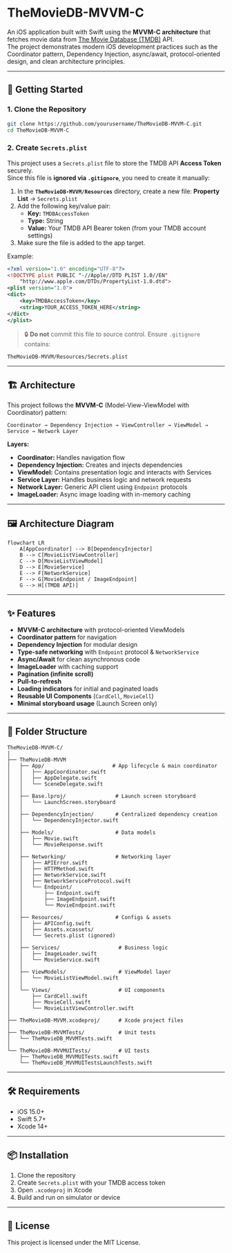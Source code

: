# TheMovieDB-MVVM-C

An iOS application built with Swift using the **MVVM-C architecture** that fetches movie data from [The Movie Database (TMDB)](https://www.themoviedb.org/) API.  
The project demonstrates modern iOS development practices such as the Coordinator pattern, Dependency Injection, async/await, protocol-oriented design, and clean architecture principles.

---

## 🚀 Getting Started

### 1. Clone the Repository
```bash
git clone https://github.com/yourusername/TheMovieDB-MVVM-C.git
cd TheMovieDB-MVVM-C
```

### 2. Create `Secrets.plist`
This project uses a `Secrets.plist` file to store the TMDB API **Access Token** securely.  
Since this file is **ignored via `.gitignore`**, you need to create it manually:

1. In the **`TheMovieDB-MVVM/Resources`** directory, create a new file: **Property List** → `Secrets.plist`
2. Add the following key/value pair:
    - **Key:** `TMDBAccessToken`  
    - **Type:** String  
    - **Value:** Your TMDB API Bearer token (from your TMDB account settings)
3. Make sure the file is added to the app target.

Example:
```xml
<?xml version="1.0" encoding="UTF-8"?>
<!DOCTYPE plist PUBLIC "-//Apple//DTD PLIST 1.0//EN" 
    "http://www.apple.com/DTDs/PropertyList-1.0.dtd">
<plist version="1.0">
<dict>
    <key>TMDBAccessToken</key>
    <string>YOUR_ACCESS_TOKEN_HERE</string>
</dict>
</plist>
```

> 🔒 **Do not** commit this file to source control. Ensure `.gitignore` contains:
```
TheMovieDB-MVVM/Resources/Secrets.plist
```

---

## 🏗 Architecture

This project follows the **MVVM-C** (Model-View-ViewModel with Coordinator) pattern:

```
Coordinator → Dependency Injection → ViewController → ViewModel → Service → Network Layer
```

**Layers:**
- **Coordinator:** Handles navigation flow
- **Dependency Injection:** Creates and injects dependencies
- **ViewModel:** Contains presentation logic and interacts with Services
- **Service Layer:** Handles business logic and network requests
- **Network Layer:** Generic API client using `Endpoint` protocols
- **ImageLoader:** Async image loading with in-memory caching

---

## 🖼 Architecture Diagram

```mermaid
flowchart LR
    A[AppCoordinator] --> B[DependencyInjector]
    B --> C[MovieListViewController]
    C --> D[MovieListViewModel]
    D --> E[MovieService]
    E --> F[NetworkService]
    F --> G[MovieEndpoint / ImageEndpoint]
    G --> H[(TMDB API)]
```

---

## ✨ Features

- **MVVM-C architecture** with protocol-oriented ViewModels
- **Coordinator pattern** for navigation
- **Dependency Injection** for modular design
- **Type-safe networking** with `Endpoint` protocol & `NetworkService`
- **Async/Await** for clean asynchronous code
- **ImageLoader** with caching support
- **Pagination (infinite scroll)**
- **Pull-to-refresh**
- **Loading indicators** for initial and paginated loads
- **Reusable UI Components** (`CardCell`, `MovieCell`)
- **Minimal storyboard usage** (Launch Screen only)

---

## 📂 Folder Structure

```
TheMovieDB-MVVM-C/
│
├── TheMovieDB-MVVM
│   ├── App/                      # App lifecycle & main coordinator
│   │   ├── AppCoordinator.swift
│   │   ├── AppDelegate.swift
│   │   └── SceneDelegate.swift
│   │
│   ├── Base.lproj/                # Launch screen storyboard
│   │   └── LaunchScreen.storyboard
│   │
│   ├── DependencyInjection/       # Centralized dependency creation
│   │   └── DependencyInjector.swift
│   │
│   ├── Models/                    # Data models
│   │   ├── Movie.swift
│   │   └── MovieResponse.swift
│   │
│   ├── Networking/                # Networking layer
│   │   ├── APIError.swift
│   │   ├── HTTPMethod.swift
│   │   ├── NetworkService.swift
│   │   ├── NetworkServiceProtocol.swift
│   │   └── Endpoint/
│   │       ├── Endpoint.swift
│   │       ├── ImageEndpoint.swift
│   │       └── MovieEndpoint.swift
│   │
│   ├── Resources/                 # Configs & assets
│   │   ├── APIConfig.swift
│   │   ├── Assets.xcassets/
│   │   └── Secrets.plist (ignored)
│   │
│   ├── Services/                   # Business logic
│   │   ├── ImageLoader.swift
│   │   └── MovieService.swift
│   │
│   ├── ViewModels/                 # ViewModel layer
│   │   └── MovieListViewModel.swift
│   │
│   └── Views/                      # UI components
│       ├── CardCell.swift
│       ├── MovieCell.swift
│       └── MovieListViewController.swift
│
├── TheMovieDB-MVVM.xcodeproj/      # Xcode project files
│
├── TheMovieDB-MVVMTests/           # Unit tests
│   └── TheMovieDB_MVVMTests.swift
│
└── TheMovieDB-MVVMUITests/         # UI tests
    ├── TheMovieDB_MVVMUITests.swift
    └── TheMovieDB_MVVMUITestsLaunchTests.swift
```

---

## 🛠 Requirements

- iOS 15.0+
- Swift 5.7+
- Xcode 14+

---

## 📦 Installation

1. Clone the repository
2. Create `Secrets.plist` with your TMDB access token
3. Open `.xcodeproj` in Xcode
4. Build and run on simulator or device

---

## 📜 License

This project is licensed under the MIT License.

